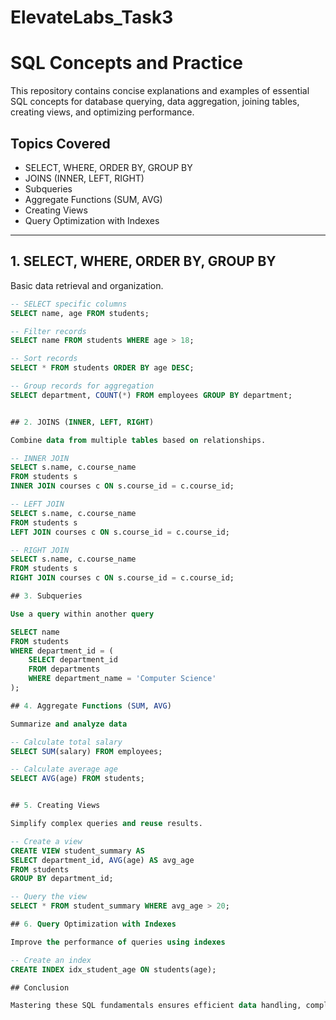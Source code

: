 # ElevateLabs_Task3


# SQL Concepts and Practice

This repository contains concise explanations and examples of essential SQL concepts for database querying, data aggregation, joining tables, creating views, and optimizing performance.

## Topics Covered

- SELECT, WHERE, ORDER BY, GROUP BY
- JOINS (INNER, LEFT, RIGHT)
- Subqueries
- Aggregate Functions (SUM, AVG)
- Creating Views
- Query Optimization with Indexes

---

## 1. SELECT, WHERE, ORDER BY, GROUP BY

Basic data retrieval and organization.

```sql
-- SELECT specific columns
SELECT name, age FROM students;

-- Filter records
SELECT name FROM students WHERE age > 18;

-- Sort records
SELECT * FROM students ORDER BY age DESC;

-- Group records for aggregation
SELECT department, COUNT(*) FROM employees GROUP BY department;


## 2. JOINS (INNER, LEFT, RIGHT)

Combine data from multiple tables based on relationships.

-- INNER JOIN
SELECT s.name, c.course_name
FROM students s
INNER JOIN courses c ON s.course_id = c.course_id;

-- LEFT JOIN
SELECT s.name, c.course_name
FROM students s
LEFT JOIN courses c ON s.course_id = c.course_id;

-- RIGHT JOIN
SELECT s.name, c.course_name
FROM students s
RIGHT JOIN courses c ON s.course_id = c.course_id;

## 3. Subqueries

Use a query within another query

SELECT name
FROM students
WHERE department_id = (
    SELECT department_id
    FROM departments
    WHERE department_name = 'Computer Science'
);

## 4. Aggregate Functions (SUM, AVG)

Summarize and analyze data

-- Calculate total salary
SELECT SUM(salary) FROM employees;

-- Calculate average age
SELECT AVG(age) FROM students;


## 5. Creating Views

Simplify complex queries and reuse results.

-- Create a view
CREATE VIEW student_summary AS
SELECT department_id, AVG(age) AS avg_age
FROM students
GROUP BY department_id;

-- Query the view
SELECT * FROM student_summary WHERE avg_age > 20;

## 6. Query Optimization with Indexes

Improve the performance of queries using indexes

-- Create an index
CREATE INDEX idx_student_age ON students(age);

## Conclusion

Mastering these SQL fundamentals ensures efficient data handling, complex query building, and optimized database performance — essential skills for real-world software development and data analysis

